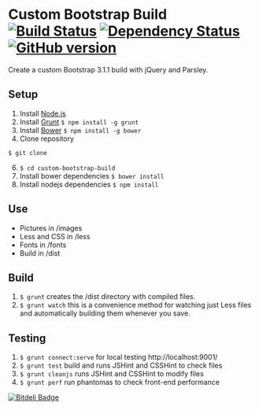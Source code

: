 # Custom Bootstrap Build [![Build Status](https://travis-ci.org/benjaminach/custom-bootstrap-build.png?branch=master)](https://travis-ci.org/benjaminach/custom-bootstrap-build) [![Dependency Status](https://gemnasium.com/benjaminach/custom-bootstrap-build.png)](https://gemnasium.com/benjaminach/custom-bootstrap-build) [![GitHub version](https://badge.fury.io/gh/benjaminach%2Fcustom-bootstrap-build.png)](http://badge.fury.io/gh/benjaminach%2Fcustom-bootstrap-build)

Create a custom Bootstrap 3.1.1 build with jQuery and Parsley.

## Setup

1. Install [Node.js](http://nodejs.org/)
2. Install [Grunt](http://gruntjs.com/getting-started#installing-the-cli) ```$ npm install -g grunt```
3. Install [Bower](http://bower.io/#installing-bower) ```$ npm install -g bower```
4. Clone repository
```
$ git clone
```
6. ```$ cd custom-bootstrap-build```
7. Install bower dependencies  ```$ bower install```
8. Install nodejs dependencies ```$ npm install```

## Use

- Pictures in /images
- Less and CSS in /less
- Fonts in /fonts
- Build in /dist

## Build

1. ```$ grunt``` creates the /dist directory with compiled files.
2. ```$ grunt watch``` this is a convenience method for watching just Less files and automatically building them whenever you save.

## Testing 
1. ```$ grunt connect:serve``` for local testing http://localhost:9001/
2. ```$ grunt test``` build and runs JSHint and CSSHint to check files
3. ```$ grunt cleanjs``` runs JSHint and CSSHint to modify files
4. ```$ grunt perf``` run phantomas to check front-end performance


[![Bitdeli Badge](https://d2weczhvl823v0.cloudfront.net/benjaminach/custom-bootstrap-build/trend.png)](https://bitdeli.com/free "Bitdeli Badge")

